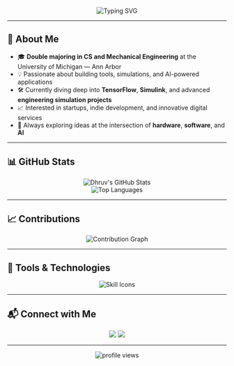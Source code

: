 <p align="center">
  <img src="https://readme-typing-svg.demolab.com?font=Fira+Code&size=26&duration=2500&pause=1000&color=00FFAA&center=true&vCenter=true&width=600&lines=Hey%2C+I'm+Dhruv+Hegde!;CS+%2B+MechE+@+University+of+Michigan;Developer+%7C+Builder+%7C+Simulations+Enthusiast" alt="Typing SVG" />
</p>

---

## 👋 About Me  

- 🎓 **Double majoring in CS and Mechanical Engineering** at the University of Michigan — Ann Arbor  
- 💡 Passionate about building tools, simulations, and AI-powered applications  
- 🛠 Currently diving deep into **TensorFlow**, **Simulink**, and advanced **engineering simulation projects**  
- 📈 Interested in startups, indie development, and innovative digital services  
- 🔭 Always exploring ideas at the intersection of **hardware**, **software**, and **AI**

---

## 📊 GitHub Stats  

<p align="center">
  <img src="https://github-readme-stats.vercel.app/api?username=DDVHegde100&show_icons=true&theme=tokyonight&hide_border=true" alt="Dhruv's GitHub Stats" />
  <br/>
  <img src="https://github-readme-stats.vercel.app/api/top-langs/?username=DDVHegde100&layout=compact&theme=tokyonight&hide_border=true" alt="Top Languages" />
</p>

---

## 📈 Contributions  

<p align="center">
  <img src="https://github-readme-activity-graph.vercel.app/graph?username=DDVHegde100&theme=tokyo-night&hide_border=true" alt="Contribution Graph"/>
</p>

---

## 🔧 Tools & Technologies  

<p align="center">
  <img src="https://skillicons.dev/icons?i=python,cpp,react,nodejs,matlab,arduino,flask,figma,js,html,css,github,simulink&perline=8" alt="Skill Icons"/>
</p>

---

## 📬 Connect with Me  

<p align="center">
  <a href="mailto:dhruvhegde@dhruvhegde.com"><img src="https://img.shields.io/badge/Email-Dhruv%20Hegde-D14836?style=for-the-badge&logo=gmail&logoColor=white"/></a>
  <a href="https://www.linkedin.com/in/dhruvhegde/"><img src="https://img.shields.io/badge/LinkedIn-Dhruv%20Hegde-0077B5?style=for-the-badge&logo=linkedin&logoColor=white"/></a>
</p>

---

<p align="center">
  <img src="https://komarev.com/ghpvc/?username=DDVHegde100&label=Profile%20Views&color=0E75B6&style=flat" alt="profile views" />
</p>
